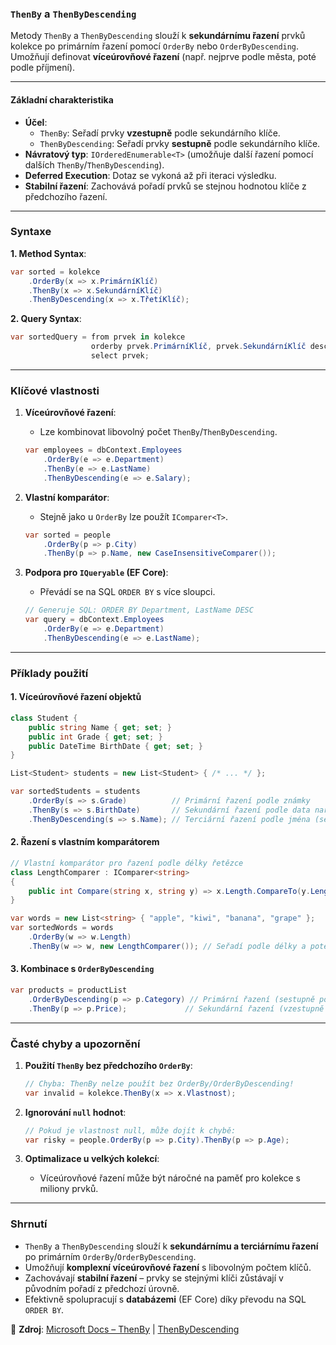 
### **`ThenBy` a `ThenByDescending`**  

Metody `ThenBy` a `ThenByDescending` slouží k **sekundárnímu řazení** prvků kolekce po primárním řazení pomocí `OrderBy` nebo `OrderByDescending`. Umožňují definovat **víceúrovňové řazení** (např. nejprve podle města, poté podle příjmení).

---

#### **Základní charakteristika**  

- **Účel**:  
  - `ThenBy`: Seřadí prvky **vzestupně** podle sekundárního klíče.  
  - `ThenByDescending`: Seřadí prvky **sestupně** podle sekundárního klíče.  
- **Návratový typ**: `IOrderedEnumerable<T>` (umožňuje další řazení pomocí dalších `ThenBy`/`ThenByDescending`).  
- **Deferred Execution**: Dotaz se vykoná až při iteraci výsledku.  
- **Stabilní řazení**: Zachovává pořadí prvků se stejnou hodnotou klíče z předchozího řazení.  

---

### **Syntaxe**  

**1. Method Syntax**:  
```csharp
var sorted = kolekce
    .OrderBy(x => x.PrimárníKlíč)
    .ThenBy(x => x.SekundárníKlíč)
    .ThenByDescending(x => x.TřetíKlíč);
```

**2. Query Syntax**:  
```csharp
var sortedQuery = from prvek in kolekce
                  orderby prvek.PrimárníKlíč, prvek.SekundárníKlíč descending
                  select prvek;
```

---

### **Klíčové vlastnosti**  

1. **Víceúrovňové řazení**:  
   - Lze kombinovat libovolný počet `ThenBy`/`ThenByDescending`.  
   ```csharp
   var employees = dbContext.Employees
       .OrderBy(e => e.Department)
       .ThenBy(e => e.LastName)
       .ThenByDescending(e => e.Salary);
   ```

2. **Vlastní komparátor**:  
   - Stejně jako u `OrderBy` lze použít `IComparer<T>`.  
   ```csharp
   var sorted = people
       .OrderBy(p => p.City)
       .ThenBy(p => p.Name, new CaseInsensitiveComparer());
   ```

3. **Podpora pro `IQueryable` (EF Core)**:  
   - Převádí se na SQL `ORDER BY` s více sloupci.  
   ```csharp
   // Generuje SQL: ORDER BY Department, LastName DESC
   var query = dbContext.Employees
       .OrderBy(e => e.Department)
       .ThenByDescending(e => e.LastName);
   ```

---

### **Příklady použití**  

#### **1. Víceúrovňové řazení objektů**  

```csharp
class Student { 
    public string Name { get; set; }
    public int Grade { get; set; }
    public DateTime BirthDate { get; set; }
}

List<Student> students = new List<Student> { /* ... */ };

var sortedStudents = students
    .OrderBy(s => s.Grade)          // Primární řazení podle známky
    .ThenBy(s => s.BirthDate)       // Sekundární řazení podle data narození
    .ThenByDescending(s => s.Name); // Terciární řazení podle jména (sestupně)
```

#### **2. Řazení s vlastním komparátorem**  

```csharp
// Vlastní komparátor pro řazení podle délky řetězce
class LengthComparer : IComparer<string>
{
    public int Compare(string x, string y) => x.Length.CompareTo(y.Length);
}

var words = new List<string> { "apple", "kiwi", "banana", "grape" };
var sortedWords = words
    .OrderBy(w => w.Length)
    .ThenBy(w => w, new LengthComparer()); // Seřadí podle délky a poté lexikograficky
```

#### **3. Kombinace s `OrderByDescending`**  

```csharp
var products = productList
    .OrderByDescending(p => p.Category) // Primární řazení (sestupně podle kategorie)
    .ThenBy(p => p.Price);             // Sekundární řazení (vzestupně podle ceny)
```

---

### **Časté chyby a upozornění**  

1. **Použití `ThenBy` bez předchozího `OrderBy`**:  
   ```csharp
   // Chyba: ThenBy nelze použít bez OrderBy/OrderByDescending!
   var invalid = kolekce.ThenBy(x => x.Vlastnost);
   ```

2. **Ignorování `null` hodnot**:  
   ```csharp
   // Pokud je vlastnost null, může dojít k chybě:
   var risky = people.OrderBy(p => p.City).ThenBy(p => p.Age);
   ```

3. **Optimalizace u velkých kolekcí**:  
   - Víceúrovňové řazení může být náročné na paměť pro kolekce s miliony prvků.  

---

### **Shrnutí**  

- `ThenBy` a `ThenByDescending` slouží k **sekundárnímu a terciárnímu řazení** po primárním `OrderBy`/`OrderByDescending`.  
- Umožňují **komplexní víceúrovňové řazení** s libovolným počtem klíčů.  
- Zachovávají **stabilní řazení** – prvky se stejnými klíči zůstávají v původním pořadí z předchozí úrovně.  
- Efektivně spolupracují s **databázemi** (EF Core) díky převodu na SQL `ORDER BY`.  

📖 **Zdroj**: [Microsoft Docs – ThenBy](https://learn.microsoft.com/cs-cz/dotnet/api/system.linq.enumerable.thenby) | [ThenByDescending](https://learn.microsoft.com/cs-cz/dotnet/api/system.linq.enumerable.thenbydescending)

